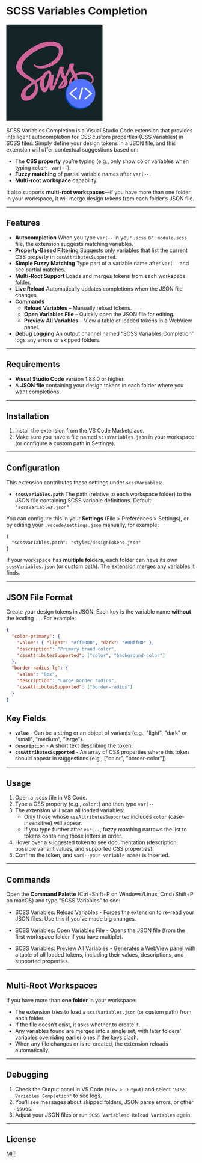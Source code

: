 # SCSS Variables Completion

![SCSS Variables Completion Logo](./images/icon.png)

SCSS Variables Completion is a Visual Studio Code extension that provides intelligent autocompletion for CSS custom properties (CSS variables) in SCSS files. Simply define your design tokens in a JSON file, and this extension will offer contextual suggestions based on:

- The **CSS property** you’re typing (e.g., only show color variables when typing `color: var(--`).
- **Fuzzy matching** of partial variable names after `var(--`.
- **Multi-root workspace** capability.

It also supports **multi-root workspaces**—if you have more than one folder in your workspace, it will merge design tokens from each folder’s JSON file.

---

## Features

- **Autocompletion**
  When you type `var(--` in your `.scss` or `.module.scss` file, the extension suggests matching variables.
- **Property-Based Filtering**
  Suggests only variables that list the current CSS property in `cssAttributesSupported`.
- **Simple Fuzzy Matching**
  Type part of a variable name after `var(--` and see partial matches.
- **Multi-Root Support**
  Loads and merges tokens from each workspace folder.
- **Live Reload**
  Automatically updates completions when the JSON file changes.
- **Commands**
  - **Reload Variables** – Manually reload tokens.
  - **Open Variables File** – Quickly open the JSON file for editing.
  - **Preview All Variables** – View a table of loaded tokens in a WebView panel.
- **Debug Logging**
  An output channel named “SCSS Variables Completion” logs any errors or skipped folders.

---

## Requirements

- **Visual Studio Code** version 1.83.0 or higher.
- A **JSON file** containing your design tokens in each folder where you want completions.

---

## Installation

1. Install the extension from the VS Code Marketplace.
2. Make sure you have a file named `scssVariables.json` in your workspace (or configure a custom path in Settings).

---

## Configuration

This extension contributes these settings under `scssVariables`:

- **`scssVariables.path`**
  The path (relative to each workspace folder) to the JSON file containing SCSS variable definitions.
  Default: `"scssVariables.json"`

You can configure this in your **Settings** (File > Preferences > Settings), or by editing your `.vscode/settings.json` manually, for example:

```jsonc
{
  "scssVariables.path": "styles/designTokens.json"
}
```

If your workspace has **multiple folders**, each folder can have its own `scssVariables.json` (or custom path). The extension merges any variables it finds.

---

## JSON File Format

Create your design tokens in JSON. Each key is the variable name **without** the leading `--`. For example:

```json
{
  "color-primary": {
    "value": { "light": "#ff0000", "dark": "#00ff00" },
    "description": "Primary brand color",
    "cssAttributesSupported": ["color", "background-color"]
  },
  "border-radius-lg": {
    "value": "8px",
    "description": "Large border radius",
    "cssAttributesSupported": ["border-radius"]
  }
}
```

## Key Fields

- **`value`** - Can be a string or an object of variants (e.g., "light", "dark" or "small", "medium", "large").
- **`description`** - A short text describing the token.
- **`cssAttributesSupported`** - An array of CSS properties where this token should appear in suggestions (e.g., ["color", "border-color"]).

---

## Usage

1. Open a .scss file in VS Code.
2. Type a CSS property (e.g., `color:`) and then type `var(--`
3. The extension will scan all loaded variables:
    - Only those whose `cssAttributesSupported` includes `color` (case-insensitive) will appear.
    - If you type further after `var(--`, fuzzy matching narrows the list to tokens containing those letters in order.
4. Hover over a suggested token to see documentation (description, possible variant values, and supported CSS properties).
5. Confirm the token, and `var(--your-variable-name)` is inserted.

---

## Commands

Open the **Command Palette** (Ctrl+Shift+P on Windows/Linux, Cmd+Shift+P on macOS) and type "SCSS Variables" to see:

- SCSS Variables: Reload Variables -
Forces the extension to re-read your JSON files. Use this if you’ve made big changes.

- SCSS Variables: Open Variables File -
Opens the JSON file (from the first workspace folder if you have multiple).

- SCSS Variables: Preview All Variables -
Generates a WebView panel with a table of all loaded tokens, including their values, descriptions, and supported properties.

---

## Multi-Root Workspaces

If you have more than **one folder** in your workspace:

- The extension tries to load a `scssVariables.json` (or custom path) from each folder.
- If the file doesn’t exist, it asks whether to create it.
- Any variables found are merged into a single set, with later folders’ variables overriding earlier ones if the keys clash.
- When any file changes or is re-created, the extension reloads automatically.

---

## Debugging

1. Check the Output panel in VS Code (`View > Output`) and select `"SCSS Variables Completion"` to see logs.
2. You’ll see messages about skipped folders, JSON parse errors, or other issues.
3. Adjust your JSON files or run `SCSS Variables: Reload Variables` again.

---

## License

[MIT](./LICENSE)
